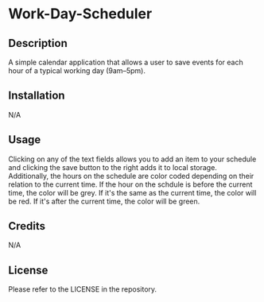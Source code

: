 # Work-Day-Scheduler

## Description

A simple calendar application that allows a user to save events for each hour of a typical working day (9am–5pm).

## Installation

N/A

## Usage

Clicking on any of the text fields allows you to add an item to your schedule and clicking the save button to the right adds it to local storage. Additionally, the hours on the schedule are color coded depending on their relation to the current time. If the hour on the schdule is before the current time, the color will be grey. If it's the same as the current time, the color will be red. If it's after the current time, the color will be green.

## Credits

N/A

## License

Please refer to the LICENSE in the repository.
